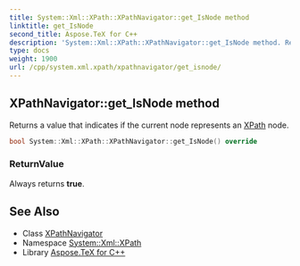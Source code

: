 ```yaml
---
title: System::Xml::XPath::XPathNavigator::get_IsNode method
linktitle: get_IsNode
second_title: Aspose.TeX for C++
description: 'System::Xml::XPath::XPathNavigator::get_IsNode method. Returns a value that indicates if the current node represents an XPath node in C++.'
type: docs
weight: 1900
url: /cpp/system.xml.xpath/xpathnavigator/get_isnode/
---
```

## XPathNavigator::get_IsNode method


Returns a value that indicates if the current node represents an [XPath](../../) node.

```cpp
bool System::Xml::XPath::XPathNavigator::get_IsNode() override
```


### ReturnValue

Always returns **true**.

## See Also

* Class [XPathNavigator](../)
* Namespace [System::Xml::XPath](../../)
* Library [Aspose.TeX for C++](../../../)

